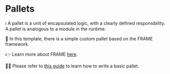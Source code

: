 # Pallets

ℹ️ A pallet is a unit of encapsulated logic, with a clearly defined responsibility. A pallet is analogous to a module in the runtime.

💁 In this template, there is a simple custom pallet based on the FRAME framework.

👉 Learn more about FRAME 
[here](https://paritytech.github.io/polkadot-sdk/master/polkadot_sdk_docs/polkadot_sdk/frame_runtime/index.html).

🧑‍🏫 Please refer to 
[this guide](https://paritytech.github.io/polkadot-sdk/master/polkadot_sdk_docs/guides/your_first_pallet/index.html) 
to learn how to write a basic pallet.
